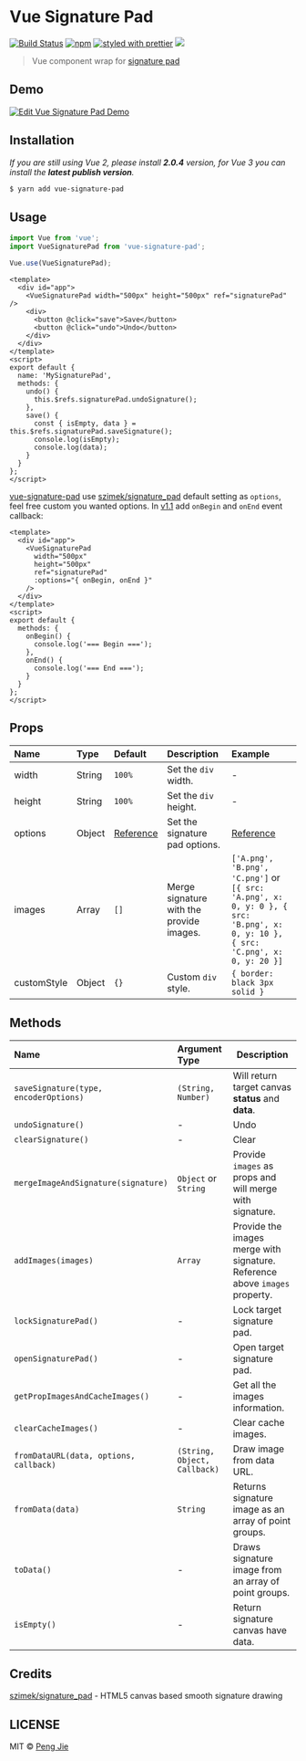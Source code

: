 # Vue Signature Pad

[![Build Status](https://flat.badgen.net/travis/neighborhood999/vue-signature-pad)](https://travis-ci.org/neighborhood999/vue-signature-pad)
[![npm](https://flat.badgen.net/npm/v/vue-signature-pad)](https://www.npmjs.com/package/vue-signature-pad)
[![styled with prettier](https://flat.badgen.net/badge/style%20with/prettier/ff69b4)](https://github.com/prettier/prettier)
![](https://flat.badgen.net/badge/module%20formats/cjs,%20esm,%20umd/green)

> Vue component wrap for [signature pad](https://github.com/szimek/signature_pad)

## Demo

[![Edit Vue Signature Pad Demo](https://codesandbox.io/static/img/play-codesandbox.svg)](https://codesandbox.io/s/n5qjp3oqv4)

## Installation

*If you are still using Vue 2, please install **2.0.4** version, for Vue 3 you can install the **latest publish version**.*

```sh
$ yarn add vue-signature-pad
```

## Usage

```js
import Vue from 'vue';
import VueSignaturePad from 'vue-signature-pad';

Vue.use(VueSignaturePad);
```

```vue
<template>
  <div id="app">
    <VueSignaturePad width="500px" height="500px" ref="signaturePad" />
    <div>
      <button @click="save">Save</button>
      <button @click="undo">Undo</button>
    </div>
  </div>
</template>
<script>
export default {
  name: 'MySignaturePad',
  methods: {
    undo() {
      this.$refs.signaturePad.undoSignature();
    },
    save() {
      const { isEmpty, data } = this.$refs.signaturePad.saveSignature();
      console.log(isEmpty);
      console.log(data);
    }
  }
};
</script>
```

[vue-signature-pad](https://github.com/neighborhood999/vue-signature-pad) use [szimek/signature_pad](https://github.com/szimek/signature_pad) default setting as `options`, feel free custom you wanted options. In [v1.1](https://github.com/neighborhood999/vue-signature-pad/releases/tag/1.1.0) add `onBegin` and `onEnd` event callback:

```vue
<template>
  <div id="app">
    <VueSignaturePad
      width="500px"
      height="500px"
      ref="signaturePad"
      :options="{ onBegin, onEnd }"
    />
  </div>
</template>
<script>
export default {
  methods: {
    onBegin() {
      console.log('=== Begin ===');
    },
    onEnd() {
      console.log('=== End ===');
    }
  }
};
</script>
```

## Props

| Name        | Type   | Default                                                                                                 | Description                              | Example                                                                                                                         |
| :---------- | :----- | :------------------------------------------------------------------------------------------------------ | :--------------------------------------- | :------------------------------------------------------------------------------------------------------------------------------ |
| width       | String | `100%`                                                                                                  | Set the `div` width.                     | -                                                                                                                               |
| height      | String | `100%`                                                                                                  | Set the `div` height.                    | -                                                                                                                               |
| options     | Object | [Reference](https://github.com/neighborhood999/vue-signature-pad/blob/master/src/utils/index.js#L5-L13) | Set the signature pad options.           | [Reference](https://github.com/neighborhood999/vue-signature-pad/blob/master/src/utils/index.js#L5-L13)                         |
| images      | Array  | `[]`                                                                                                    | Merge signature with the provide images. | `['A.png', 'B.png', 'C.png']` or `[{ src: 'A.png', x: 0, y: 0 }, { src: 'B.png', x: 0, y: 10 }, { src: 'C.png', x: 0, y: 20 }]` |
| customStyle | Object | `{}`                                                                                                    | Custom `div` style.                      | `{ border: black 3px solid }`                                                                                                   |

## Methods

| Name                                   | Argument Type                | Description                                                                 |
| :------------------------------------- | :--------------------------- | --------------------------------------------------------------------------- |
| `saveSignature(type, encoderOptions)`  | `(String, Number)`           | Will return target canvas **status** and **data**.                          |
| `undoSignature()`                      | -                            | Undo                                                                        |
| `clearSignature()`                     | -                            | Clear                                                                       |
| `mergeImageAndSignature(signature)`    | `Object` or `String`         | Provide `images` as props and will merge with signature.                    |
| `addImages(images)`                    | `Array`                      | Provide the images merge with signature. Reference above `images` property. |
| `lockSignaturePad()`                   | -                            | Lock target signature pad.                                                  |
| `openSignaturePad()`                   | -                            | Open target signature pad.                                                  |
| `getPropImagesAndCacheImages()`        | -                            | Get all the images information.                                             |
| `clearCacheImages()`                   | -                            | Clear cache images.                                                         |
| `fromDataURL(data, options, callback)` | `(String, Object, Callback)` | Draw image from data URL.                                                   |
| `fromData(data)`                       | `String`                     | Returns signature image as an array of point groups.                        |
| `toData()`                             | -                            | Draws signature image from an array of point groups.                        |
| `isEmpty()`                            | -                            | Return signature canvas have data.                                          |

## Credits

[szimek/signature_pad](https://github.com/szimek/signature_pad) - HTML5 canvas based smooth signature drawing

## LICENSE

MIT © [Peng Jie](https://github.com/neighborhood999/)
